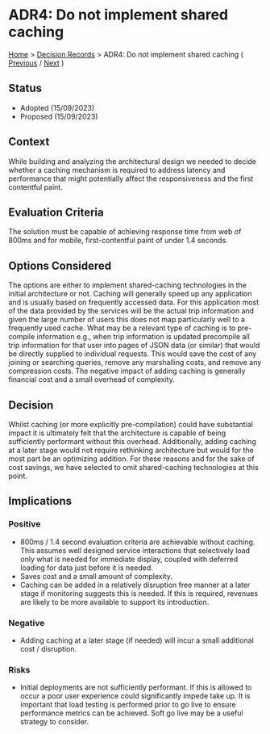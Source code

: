 # ADR4: Do not implement shared caching

[Home](../README.md) > [Decision Records](../README.md#decision-records) > ADR4: Do not implement shared caching ( [Previous](./adr3-use-hybrid-technology-for-mobile-app.md) / [Next](./adr5-use-geo-replication.md) )

## Status

* Adopted (15/09/2023)
* Proposed (15/09/2023)

## Context

While building and analyzing the architectural design we needed to decide whether a caching mechanism is required to address latency and performance that might potentially affect the responsiveness and the first contentful paint.

## Evaluation Criteria

The solution must be capable of achieving response time from web of 800ms and for mobile, first-contentful paint of under 1.4 seconds.

## Options Considered

The options are either to implement shared-caching technologies in the initial architecture or not. Caching will generally speed up any application and is usually based on frequently accessed data. For this application most of the data provided by the services will be the actual trip information and given the large number of users this does not map particularly well to a frequently used cache. What may be a relevant type of caching is to pre-compile information e.g., when trip information is updated precompile all trip information for that user into pages of JSON data (or similar) that would be directly supplied to individual requests. This would save the cost of any joining or searching queries, remove any marshalling costs, and remove any compression costs. The negative impact of adding caching is generally financial cost and a small overhead of complexity.

## Decision

Whilst caching (or more explicitly pre-compilation) could have substantial impact it is ultimately felt that the architecture is capable of being sufficiently performant without this overhead. Additionally, adding caching at a later stage would not require rethinking architecture but would for the most part be an optimizing addition. For these reasons and for the sake of cost savings, we have selected to omit shared-caching technologies at this point.

## Implications

### Positive

* 800ms / 1.4 second evaluation criteria are achievable without caching. This assumes well designed service interactions that selectively load only what is needed for immediate display, coupled with deferred loading for data just before it is needed.
* Saves cost and a small amount of complexity.
* Caching can be added in a relatively disruption free manner at a later stage if monitoring suggests this is needed. If this is required, revenues are likely to be more available to support its introduction.

### Negative

* Adding caching at a later stage (if needed) will incur a small additional cost / disruption.

### Risks

* Initial deployments are not sufficiently performant. If this is allowed to occur a poor user experience could significantly impede take up. It is important that load testing is performed prior to go live to ensure performance metrics can be achieved. Soft go live may be a useful strategy to consider.